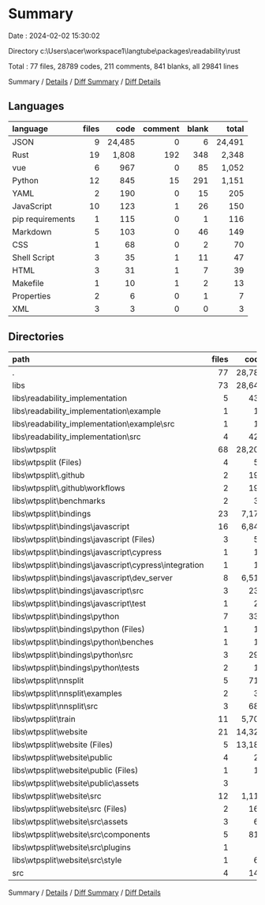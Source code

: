 # Summary

Date : 2024-02-02 15:30:02

Directory c:\\Users\\acer\\workspace1\\langtube\\packages\\readability\\rust

Total : 77 files,  28789 codes, 211 comments, 841 blanks, all 29841 lines

Summary / [Details](details.md) / [Diff Summary](diff.md) / [Diff Details](diff-details.md)

## Languages
| language | files | code | comment | blank | total |
| :--- | ---: | ---: | ---: | ---: | ---: |
| JSON | 9 | 24,485 | 0 | 6 | 24,491 |
| Rust | 19 | 1,808 | 192 | 348 | 2,348 |
| vue | 6 | 967 | 0 | 85 | 1,052 |
| Python | 12 | 845 | 15 | 291 | 1,151 |
| YAML | 2 | 190 | 0 | 15 | 205 |
| JavaScript | 10 | 123 | 1 | 26 | 150 |
| pip requirements | 1 | 115 | 0 | 1 | 116 |
| Markdown | 5 | 103 | 0 | 46 | 149 |
| CSS | 1 | 68 | 0 | 2 | 70 |
| Shell Script | 3 | 35 | 1 | 11 | 47 |
| HTML | 3 | 31 | 1 | 7 | 39 |
| Makefile | 1 | 10 | 1 | 2 | 13 |
| Properties | 2 | 6 | 0 | 1 | 7 |
| XML | 3 | 3 | 0 | 0 | 3 |

## Directories
| path | files | code | comment | blank | total |
| :--- | ---: | ---: | ---: | ---: | ---: |
| . | 77 | 28,789 | 211 | 841 | 29,841 |
| libs | 73 | 28,648 | 193 | 806 | 29,647 |
| libs\\readability_implementation | 5 | 439 | 50 | 63 | 552 |
| libs\\readability_implementation\\example | 1 | 13 | 32 | 8 | 53 |
| libs\\readability_implementation\\example\\src | 1 | 13 | 32 | 8 | 53 |
| libs\\readability_implementation\\src | 4 | 426 | 18 | 55 | 499 |
| libs\\wtpsplit | 68 | 28,209 | 143 | 743 | 29,095 |
| libs\\wtpsplit (Files) | 4 | 51 | 1 | 18 | 70 |
| libs\\wtpsplit\\.github | 2 | 190 | 0 | 15 | 205 |
| libs\\wtpsplit\\.github\\workflows | 2 | 190 | 0 | 15 | 205 |
| libs\\wtpsplit\\benchmarks | 2 | 38 | 0 | 18 | 56 |
| libs\\wtpsplit\\bindings | 23 | 7,177 | 70 | 162 | 7,409 |
| libs\\wtpsplit\\bindings\\javascript | 16 | 6,841 | 24 | 74 | 6,939 |
| libs\\wtpsplit\\bindings\\javascript (Files) | 3 | 54 | 0 | 2 | 56 |
| libs\\wtpsplit\\bindings\\javascript\\cypress | 1 | 13 | 0 | 3 | 16 |
| libs\\wtpsplit\\bindings\\javascript\\cypress\\integration | 1 | 13 | 0 | 3 | 16 |
| libs\\wtpsplit\\bindings\\javascript\\dev_server | 8 | 6,514 | 0 | 16 | 6,530 |
| libs\\wtpsplit\\bindings\\javascript\\src | 3 | 232 | 24 | 48 | 304 |
| libs\\wtpsplit\\bindings\\javascript\\test | 1 | 28 | 0 | 5 | 33 |
| libs\\wtpsplit\\bindings\\python | 7 | 336 | 46 | 88 | 470 |
| libs\\wtpsplit\\bindings\\python (Files) | 1 | 10 | 1 | 2 | 13 |
| libs\\wtpsplit\\bindings\\python\\benches | 1 | 12 | 0 | 6 | 18 |
| libs\\wtpsplit\\bindings\\python\\src | 3 | 295 | 45 | 68 | 408 |
| libs\\wtpsplit\\bindings\\python\\tests | 2 | 19 | 0 | 12 | 31 |
| libs\\wtpsplit\\nnsplit | 5 | 719 | 57 | 146 | 922 |
| libs\\wtpsplit\\nnsplit\\examples | 2 | 34 | 0 | 11 | 45 |
| libs\\wtpsplit\\nnsplit\\src | 3 | 685 | 57 | 135 | 877 |
| libs\\wtpsplit\\train | 11 | 5,708 | 13 | 246 | 5,967 |
| libs\\wtpsplit\\website | 21 | 14,326 | 2 | 138 | 14,466 |
| libs\\wtpsplit\\website (Files) | 5 | 13,186 | 1 | 9 | 13,196 |
| libs\\wtpsplit\\website\\public | 4 | 22 | 1 | 3 | 26 |
| libs\\wtpsplit\\website\\public (Files) | 1 | 19 | 1 | 3 | 23 |
| libs\\wtpsplit\\website\\public\\assets | 3 | 3 | 0 | 0 | 3 |
| libs\\wtpsplit\\website\\src | 12 | 1,118 | 0 | 126 | 1,244 |
| libs\\wtpsplit\\website\\src (Files) | 2 | 166 | 0 | 17 | 183 |
| libs\\wtpsplit\\website\\src\\assets | 3 | 68 | 0 | 32 | 100 |
| libs\\wtpsplit\\website\\src\\components | 5 | 811 | 0 | 72 | 883 |
| libs\\wtpsplit\\website\\src\\plugins | 1 | 5 | 0 | 3 | 8 |
| libs\\wtpsplit\\website\\src\\style | 1 | 68 | 0 | 2 | 70 |
| src | 4 | 141 | 18 | 35 | 194 |

Summary / [Details](details.md) / [Diff Summary](diff.md) / [Diff Details](diff-details.md)